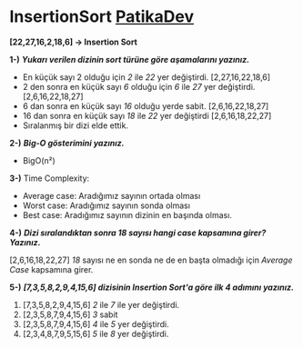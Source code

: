 # InsertionSort [PatikaDev](www.patika.dev)

**[22,27,16,2,18,6] -> Insertion Sort** 

**1-)** ***Yukarı verilen dizinin sort türüne göre aşamalarını yazınız.***

- En küçük sayı 2 olduğu için *2*  ile *22*  yer değiştirdi.
[2,27,16,22,18,6]
- 2 den sonra en küçük sayı *6* olduğu için *6* ile *27* yer değiştirdi.
[2,6,16,22,18,27]
- 6 dan sonra en küçük sayı *16* olduğu yerde sabit.
[2,6,16,22,18,27]
- 16 dan sonra en küçük sayı *18* ile *22* yer değiştirdi 
[2,6,16,18,22,27]
- Sıralanmış bir dizi elde ettik.

**2-)** ***Big-O gösterimini yazınız.***

- BigO(n²)

**3-)** Time Complexity: 
- Average case: Aradığımız sayının ortada olması
- Worst case: Aradığımız sayının sonda olması
- Best case: Aradığımız sayının dizinin en başında olması.

**4-)** ***Dizi sıralandıktan sonra 18 sayısı hangi case kapsamına girer? Yazınız.***

[2,6,16,18,22,27] *18* sayısı ne en sonda ne de en başta olmadığı için *Average Case* kapsamına girer.

**5-)** ***[7,3,5,8,2,9,4,15,6] dizisinin Insertion Sort'a göre ilk 4 adımını yazınız.***

1. [7,3,5,8,2,9,4,15,6] *2* ile *7* ile yer değiştirdi.
2. [2,3,5,8,7,9,4,15,6] *3* sabit
3. [2,3,5,8,7,9,4,15,6] *4* ile *5* yer değiştirdi.
4. [2,3,4,8,7,9,5,15,6] *5* ile *8* yer değiştirdi.